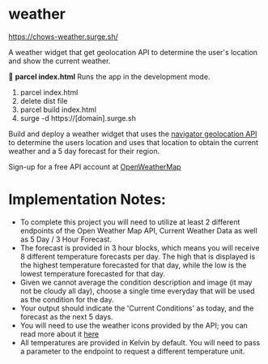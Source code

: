 # weather
https://chows-weather.surge.sh/

A weather widget that get geolocation API to determine the user's location and show the current weather.

:wave:
**parcel index.html**
Runs the app in the development mode.

1. parcel index.html
1. delete dist file
1. parcel build index.html
1. surge -d https://[domain].surge.sh

Build and deploy a weather widget that uses the [navigator geolocation API](https://developer.mozilla.org/en-US/docs/Web/API/Geolocation_API/Using_the_Geolocation_API) to determine the users location and uses that location to obtain the current weather and a 5 day forecast for their region.

Sign-up for a free API account at [OpenWeatherMap](https://openweathermap.org/api)

# Implementation Notes:
* To complete this project you will need to utilize at least 2 different endpoints of the Open Weather Map API, Current Weather Data as well as 5 Day / 3 Hour Forecast.
* The forecast is provided in 3 hour blocks, which means you will receive 8 different temperature forecasts per day. The high that is displayed is the highest temperature forecasted for that day, while the low is the lowest temperature forecasted for that day.
* Given we cannot average the condition description and image (it may not be cloudy all day), choose a single time everyday that will be used as the condition for the day.
* Your output should indicate the 'Current Conditions' as today, and the forecast as the next 5 days.
* You will need to use the weather icons provided by the API; you can read more about it [here](https://openweathermap.org/weather-conditions)
* All temperatures are provided in Kelvin by default. You will need to pass a parameter to the endpoint to request a different temperature unit.
